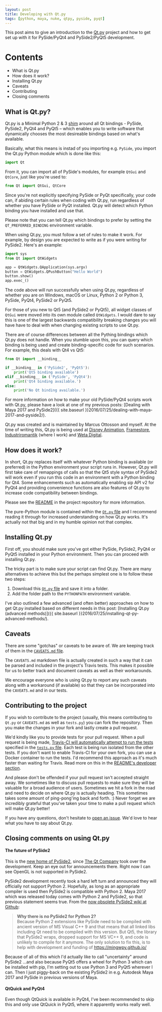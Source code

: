 ```yaml
---
layout: post
title: Developing with Qt.py
tags: [python, maya, nuke, qtpy, pyside, pyqt]
---
```


This post aims to give an introduction to the [Qt.py](https://github.com/mottosso/Qt.py) project and how to get set up with it for PySide/PyQt4 and PySide2/PyQt5 development.

<!--more-->

# Contents

* What is Qt.py
* How does it work?
* Installing Qt.py
* Caveats
* Contributing
* Closing comments


## What is Qt.py?

Qt.py is a Minimal Python 2 & 3 [shim](https://en.wikipedia.org/wiki/Shim_(computing)) around all Qt bindings - PySide, PySide2, PyQt4 and PyQt5 – which enables you to write software that dynamically chooses the most desireable bindings based on what's available.

Basically, what this means is instad of you importing e.g. `PySide`, you import the Qt.py Python module which is done like this:

```python
import Qt
```

From it, you can import all of PySide's modules, for example `QtGui` and `QtCore`, just like you're used to:

```python
from Qt import QtGui, QtCore
```

Since you're not explicitly specifying PySide or PyQt specifically, your code can, if abiding certain rules when coding with Qt.py, run regardless of whether you have PySide or PyQt installed. Qt.py will detect which Python binding you have installed and use that.

Please note that you can tell Qt.py which bindings to prefer by setting the `QT_PREFERRED_BINDING` environment variable.

When using Qt.py, you must follow a set of rules to make it work. For example, by design you are expected to write as if you were writing for PySide2. Here's an example:

```python
import sys
from Qt import QtWidgets

app = QtWidgets.QApplication(sys.argv)
button = QtWidgets.QPushButton("Hello World")
button.show()
app.exec_()
```

The code above will run successfully when using Qt.py, regardless of whether you are on Windows, macOS or Linux, Python 2 or Python 3, PySide, PyQt4, PySide2 or PyQt5.

For those of you new to Qt5 (and PySide2 or PyQt5), all widget classes of `QtGui` were moved into its own module called `QtWidgets`. I would dare to say this is one of the largest backwards compatibility breaking changes you will have have to deal with when changing existing scripts to use Qt.py.

There are of course differences between all the Pything bindings which Qt.py does not handle. When you stumble upon this, you can query which binding is being used and create binding-specific code for such scenarios. For example, this deals with Qt4 vs Qt5:

```python
from Qt import __binding__

if __binding__ in ('PySide2', 'PyQt5'):
    print('Qt5 binding available')
elif __binding__ in ('PySide', 'PyQt4'):
    print('Qt4 binding available.')
else:
    print('No Qt binding available.')
```

For more information on how to make your old PySide/PyQt4 scripts work with Qt.py, please have a look at one of my previous posts: [Dealing with Maya 2017 and PySide2]({{ site.baseurl }}2016/07/25/dealing-with-maya-2017-and-pyside2/).

Qt.py was created and is maintained by Marcus Ottosson and myself. At the time of writing this, Qt.py is being used at [Disney Animation](http://www.disneyanimation.com), [Framestore](https://www.framestore.com), [Industriromantik](http://www.industriromantik.se) (where I work) and [Weta Digital](https://www.wetafx.co.nz).


## How does it work?

In short, Qt.py replaces itself with whatever Python binding is available (or preferred) in the Python environment your script runs in. However, Qt.py will first take care of remappings of calls so that the Qt5 style syntax of PySide2 will work even if you run this code in an environment with a Python binding for Qt4. Some enhancements such as automatically enabling sip API v2 for PyQt4 and providing convenience functions are also features of Qt.py to increase code compatibility between bindings.

Please see the [README](https://github.com/mottosso/Qt.py#how-it-works) in the project repository for more information.

The pure-Python module is contained within the [`Qt.py` file](https://raw.githubusercontent.com/mottosso/Qt.py/master/Qt.py) and I recommend reading it through for increased understanding on how Qt.py works. It's actually not that big and in my humble opinion not that complex.


## Installing Qt.py

First off, you should make sure you've got either PySide, PySide2, PyQt4 or PyQt5 installed in your Python environment. Then you can proceed with installing Qt.py.

The tricky part is to make sure your script can find Qt.py. There are many alternatives to achieve this but the perhaps simplest one is to follow these two steps:

1. Download this [`Qt.py` file](https://raw.githubusercontent.com/mottosso/Qt.py/master/Qt.py) and save it into a folder.
2. Add the folder path to the `PYTHONPATH` environment variable.

I've also outlined a few advanced (and often better) approaches on how to get Qt.py installed based on different needs in this post: [Installing Qt.py (advanced methods)]({{ site.baseurl }}2016/07/25/installing-qt-py-advanced-methods/).


## Caveats

There are some "gotchas" or caveats to be aware of. We are keeping track of them in the [`CAVEATS.md` file](https://github.com/mottosso/Qt.py/blob/master/CAVEATS.md).

The `CAVEATS.md` markdown file is actually created in such a way that it can be parsed and included in the project's Travis tests. This makes it possible for us to better track and document caveats as well as their workarounds.

We encourage everyone who is using Qt.py to report any such caveats along with a workaround (if available) so that they can be incorporated into the `CAVEATS.md` and in our tests.


## Contributing to the project

If you wish to contribute to the project (usually, this means contributing to `Qt.py` or `CAVEATS.md` as well as `tests.py`) you can fork the repository. Then you make the changes in your fork and lastly create a pull request.

We'd kindly like you to provide tests for your pull request. When a pull request is being made, [Travis-CI will automatically attempt to run the tests](https://travis-ci.org/mottosso/Qt.py) specified in the [`tests.py` file](https://github.com/mottosso/Qt.py/blob/master/tests.py). Each test is being run isolated from the other tests. If you don't want to enable Travis-CI for your own fork, you can use a Docker container to run the tests. I'd recommend this approach as it's much faster than waiting for Travis. Read more on this in the [README's developer section](https://github.com/mottosso/Qt.py#developer-guide).

And please don't be offended if your pull request isn't accepted straight away. We sometimes like to discuss pull requests to make sure they will be valuable for a broad audience of users. Sometimes we hit a fork in the road and need to decide on where Qt.py is actually heading. This sometimes takes some amount of ping-pong'ing back and forth. :) Never forget we are incredibly grateful that you've taken your time to make a pull request which will make Qt.py better!

If you have any questions, don't hesitate to [open an issue](https://github.com/mottosso/Qt.py/issues). We'd love to hear what you have to say about Qt.py.


## Closing comments on using Qt.py

#### The future of PySide2

This is the [new home of PySide2](https://wiki.qt.io/PySide2), since [The Qt Company](https://www.qt.io) took over the development. Keep an eye out for announcements there. Right now I can see OpenGL is not supported in PySide2.

PySide2 development recently took a hard left turn and announced they will officially not support Python 2. Hopefully, as long as an appropriate compiler is used then PySide2 is compatible with Python 2. Maya 2017 which was released today comes with Python 2 and PySide2, so that previous statement seems true. From the [now obsolete PySide2 wiki at Github](https://github.com/PySide/pyside2/wiki):

> **Why there is no PySide2 for Python 2?**  
> Because Python 2 extensions like PySide need to be compiled with ancient version of MS Visual C++ 9 and that means that all linked libs including Qt need to be compiled with this version. But Qt5, the library that PySide2 wraps, dropped support for MS VC++ 9, and code is unlikely to compile for it anymore. The only solution to fix this, is to help with development and funding of https://mingwpy.github.io/

Because of all of this which I'd actually like to call "uncertainty" around PySide2 ...and also because PyQt5 offers a wheel for Python 3 which can be installed with pip, I'm setting out to use Python 3 and PyQt5 wherever I can. Then I just piggy-back on the existing PySide2 in e.g. Autodesk Maya 2017 and PySide in previous versions of Maya.


#### QtQuick and PyQt4

Even though QtQuick is available in PyQt4, I've been recommended to skip this and only use QtQuick in PyQt5, where it apparently works really well.
